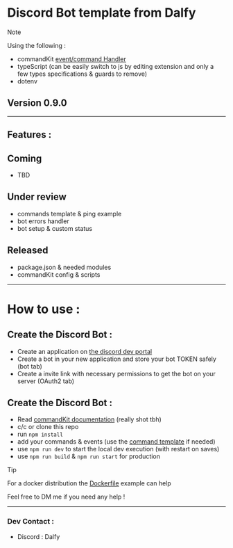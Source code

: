 # Discord Bot template from Dalfy

> [!NOTE]
> Using the following :
>
> - commandKit [event/command Handler](https://commandkit.js.org/)
> - typeScript (can be easily switch to js by editing extension and only a few types specifications & guards to remove)
> - dotenv

## Version 0.9.0

---

## Features :

## Coming

- TBD

## Under review

- commands template & ping example
- bot errors handler
- bot setup & custom status

## Released

- package.json & needed modules
- commandKit config & scripts

---

# How to use :

## Create the Discord Bot :

- Create an application on [the discord dev portal](https://discord.com/developers/applications)
- Create a bot in your new application and store your bot TOKEN safely (bot tab)
- Create a invite link with necessary permissions to get the bot on your server (OAuth2 tab)

## Create the Discord Bot :

- Read [commandKit documentation](https://commandkit.js.org/) (really shot tbh)
- c/c or clone this repo
- run `npm install`
- add your commands & events (use the [command template](src/utils/command_example.ts) if needed)
- use `npm run dev` to start the local dev execution (with restart on saves)
- use `npm run build` & `npm run start` for production

> [!TIP]
> For a docker distribution the [Dockerfile](/dockerDistrib/Dockerfile) example can help

Feel free to DM me if you need any help !

---

### Dev Contact :

- Discord : Dalfy
